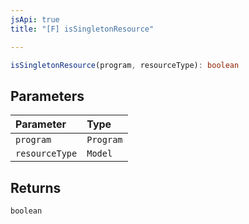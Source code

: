 ```yaml
---
jsApi: true
title: "[F] isSingletonResource"

---
```

```ts
isSingletonResource(program, resourceType): boolean
```

## Parameters

| Parameter | Type |
| :------ | :------ |
| `program` | `Program` |
| `resourceType` | `Model` |

## Returns

`boolean`
